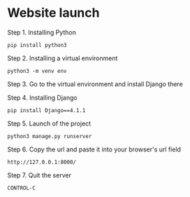 # Website launch

Step 1. Installing Python

```
pip install python3
```

Step 2. Installing a virtual environment

```
python3 -m venv env
```

Step 3. Go to the virtual environment and install Django there

Step 4. Installing Django

```
pip install Django==4.1.1
```

Step 5. Launch of the project

```
python3 manage.py runserver
```

Step 6. Сopy the url and paste it into your browser's url field

```
http://127.0.0.1:8000/
```

Step 7. Quit the server

```
CONTROL-C
```
